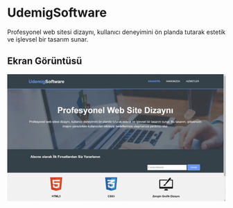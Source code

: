 <h1>UdemigSoftware</h1>

Profesyonel web sitesi dizaynı, kullanıcı deneyimini ön planda tutarak estetik ve işlevsel bir tasarım sunar.

<h2>Ekran Görüntüsü</h2>

![](udemig.gif)
